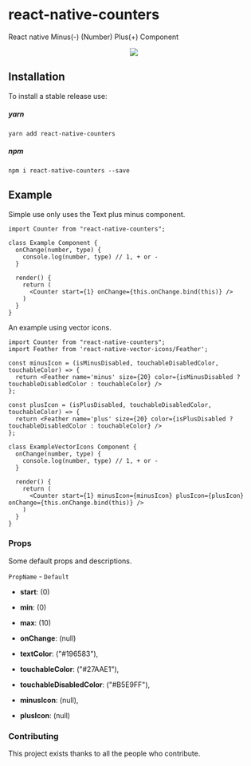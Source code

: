 # react-native-counters
React native Minus(-) (Number) Plus(+) Component


<p align="center">
  <img src="https://github.com/yasaricli/react-native-counters/blob/master/capture.gif" />
</p>


## Installation

To install a stable release use:

##### yarn
`yarn add react-native-counters`

##### npm
`npm i react-native-counters --save`


## Example
Simple use only uses the Text plus minus component.

```JS
import Counter from "react-native-counters";

class Example Component {
  onChange(number, type) {
    console.log(number, type) // 1, + or -
  }
  
  render() {
    return (
      <Counter start={1} onChange={this.onChange.bind(this)} />
    )
  }
}
```

An example using vector icons.

```JS
import Counter from "react-native-counters";
import Feather from 'react-native-vector-icons/Feather';

const minusIcon = (isMinusDisabled, touchableDisabledColor, touchableColor) => {
  return <Feather name='minus' size={20} color={isMinusDisabled ? touchableDisabledColor : touchableColor} />
};

const plusIcon = (isPlusDisabled, touchableDisabledColor, touchableColor) => {
  return <Feather name='plus' size={20} color={isPlusDisabled ? touchableDisabledColor : touchableColor} />
};

class ExampleVectorIcons Component {
  onChange(number, type) {
    console.log(number, type) // 1, + or -
  }
  
  render() {
    return (
      <Counter start={1} minusIcon={minusIcon} plusIcon={plusIcon} onChange={this.onChange.bind(this)} />
    )
  }
}
```


### Props

Some default props and descriptions.

`PropName`     -              `Default`
- **start**:                   (0)       
- **min**:                     (0)
- **max**:                     (10)
- **onChange**:                (null) 

- **textColor**:              ("#196583"),
- **touchableColor**:         ("#27AAE1"),
- **touchableDisabledColor**: ("#B5E9FF"),

- **minusIcon**:              (null),
- **plusIcon**:               (null)


### Contributing
This project exists thanks to all the people who contribute.

